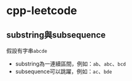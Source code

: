 # cpp-leetcode


## substring與subsequence

假設有字串`abcde`

* substring為一連續區間，例如：`ab`、`abc`、`bcd`
* subsequence可以跳躍，例如：`ac`、`bde`
